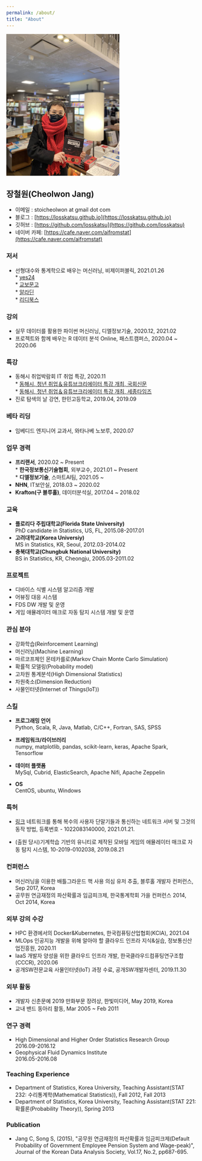 ```yaml
---
permalink: /about/
title: "About"
---
```


<img src="/assets/images/profile/my_profile02.jpg" width="300">


## 장철원(Cheolwon Jang)

* 이메일 : stoicheolwon at gmail dot com
* 블로그 : [https://losskatsu.github.io](https://losskatsu.github.io)
* 깃허브 : [https://github.com/losskatsu](https://github.com/losskatsu)
* 네이버 카페: [https://cafe.naver.com/aifromstat](https://cafe.naver.com/aifromstat)


### 저서 

* 선형대수와 통계학으로 배우는 머신러닝, 비제이퍼블릭, 2021.01.26   
      * [yes24](http://www.yes24.com/Product/Goods/97032765?OzSrank=1)   
      * [교보문고](http://www.kyobobook.co.kr/product/detailViewKor.laf?ejkGb=KOR&mallGb=KOR&barcode=9791165920395&orderClick=LAG&Kc=)   
      * [알라딘](https://www.aladin.co.kr/shop/wproduct.aspx?ItemId=262038358)   
      * [리디북스](https://ridibooks.com/books/3780000100?_s=search&_q=%EC%9E%A5%EC%B2%A0%EC%9B%90)

### 강의

* 실무 데이터를 활용한 파이썬 머신러닝, 디엘정보기술, 2020.12, 2021.02 
* 프로젝트와 함께 배우는 R 데이터 분석 Online, 패스트캠퍼스, 2020.04 ~ 2020.06

### 특강

* 동해시 취업박람회 IT 취업 특강, 2020.11  
       * [동해시, 청년 취업＆유튜브크리에이터 특강 개최, 국회신문](http://www.assemblynews.co.kr/news/articleView.html?idxno=456828)  
       * [동해시, 청년 취업＆유튜브크리에이터 특강 개최, 세종타임즈](http://www.sejongtimes.kr/786161)  
* 진로 탐색의 날 강연, 한민고등학교, 2019.04, 2019.09


### 베타 리딩

* 임베디드 엔지니어 교과서, 와타나베 노보루, 2020.07


### 업무 경력

* **프리랜서**, 2020.02 ~ Present  
        * **한국정보통신기술협회**, 외부교수, 2021.01 ~ Present  
        * **디엘정보기술**, 스마트AI팀, 2021.05 ~ 
* **NHN**, IT보안실, 2018.03 ~ 2020.02  
* **Krafton(구 블루홀)**, 데이터분석실, 2017.04 ~ 2018.02  

### 교육

* **플로리다 주립대학교(Florida State University)**  
        PhD candidate in Statistics, US, FL, 2015.08-2017.01
* **고려대학교(Korea Universiy)**  
        MS in Statistics, KR, Seoul, 2012.03-2014.02
* **충북대학교(Chungbuk National University)**  
        BS in Statistics, KR, Cheongju, 2005.03-2011.02

### 프로젝트

* 디바이스 식별 시스템 알고리즘 개발
* 어뷰징 대응 시스템 
* FDS DW 개발 및 운영
* 게임 애뮬레이터 매크로 자동 탐지 시스템 개발 및 운영

### 관심 분야

* 강화학습(Reinforcement Learning)
* 머신러닝(Machine Learning)
* 마르코프체인 몬테카를로(Markov Chain Monte Carlo Simulation)
* 확률적 모델링(Probability model)
* 고차원 통계분석(High Dimensional Statistics)
* 차원축소(Dimension Reduction)
* 사물인터넷(Internet of Things(IoT))

### 스킬

* **프로그래밍 언어**  
    Python, Scala, R, Java, Matlab, C/C++, Fortran, SAS, SPSS

* **프레임워크/라이브러리**  
    numpy, matplotlib, pandas, scikit-learn, keras, Apache Spark, Tensorflow

* **데이터 플랫폼**  
    MySql, Cubrid, ElasticSearch, Apache Nifi, Apache Zeppelin  

* **OS**  
    CentOS, ubuntu, Windows

### 특허

* [링크]() 네트워크를 통해 복수의 사용자 단말기들과 통신하는 네트워크 서버 및 그것의 동작 방법, 등록번호 - 1022083140000, 2021.01.21.  

* (출원 당시)기계학습 기반의 유니티로 제작된 모바일 게임의 애뮬레이터 매크로 자동 탐지 시스템, 10-2019-0102038, 2019.08.21

### 컨퍼런스
* 머신러닝을 이용한 배틀그라운드 핵 사용 의심 유저 추출, 
    블루홀 개발자 컨퍼런스, Sep 2017, Korea
* 공무원 연금재정의 파산확률과 임금피크제, 
    한국통계학회 가을 컨퍼런스 2014, Oct 2014, Korea

### 외부 강의 수강

* HPC 환경에서의 Docker&Kubernetes, 한국컴퓨팅산업협회(KCIA), 2021.04  
* MLOps 인공지능 개발을 위해 알아야 할 클라우드 인프라 지식&실습, 정보통신산업진흥원, 2020.11
* IaaS 개발자 양성을 위한 클라우드 인프라 개발, 한국클라우드컴퓨팅연구조합(CCCR), 2020.06 
* 공개SW전문교육 사물인터넷(IoT) 과정 수료, 공개SW개발자센터, 2019.11.30 

### 외부 활동

* 개발자 신춘문예 2019 만화부문 장려상, 한빛미디어, May 2019, Korea 
* 교내 밴드 동아리 활동, Mar 2005 ~ Feb 2011

### 연구 경력
* High Dimensional and Higher Order Statistics Research Group  
    2016.09-2016.12
* Geophysical Fluid Dynamics Institute  
    2016.05-2016.08

### Teaching Experience
* Department of Statistics, Korea University, 
    Teaching Assistant(STAT 232: 수리통계학(Mathematical Statistics)), Fall 2012, Fall 2013
* Department of Statistics, Korea University,
    Teaching Assistant(STAT 221: 확률론(Probability Theory)), Spring 2013

### Publication
* Jang C, Song S, (2015), "공무원 연금재정의 파산확률과 임금피크제(Default Probability of Government Employee Pension System and Wage-peak)", 
Journal of the Korean Data Analysis Society, Vol.17, No.2, pp687-695.
